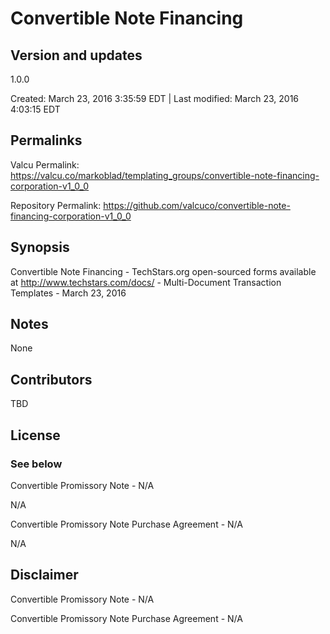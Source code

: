 

# Convertible Note Financing

## Version and updates

1.0.0

Created: March 23, 2016  3:35:59 EDT | Last modified: March 23, 2016  4:03:15 EDT

## Permalinks

Valcu Permalink: https://valcu.co/markoblad/templating_groups/convertible-note-financing-corporation-v1_0_0

Repository Permalink: https://github.com/valcuco/convertible-note-financing-corporation-v1_0_0

## Synopsis

Convertible Note Financing  - TechStars.org open-sourced forms available at http://www.techstars.com/docs/ - Multi-Document Transaction Templates - March 23, 2016

## Notes

None

## Contributors

TBD

## License

### See below


  Convertible Promissory Note - N/A

  N/A

  Convertible Promissory Note Purchase Agreement - N/A

  N/A


## Disclaimer


  Convertible Promissory Note - N/A

  Convertible Promissory Note Purchase Agreement - N/A
